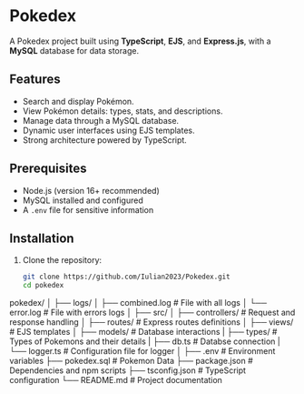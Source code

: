 # Pokedex

A Pokedex project built using **TypeScript**, **EJS**, and **Express.js**, with a **MySQL** database for data storage.

## Features

- Search and display Pokémon.
- View Pokémon details: types, stats, and descriptions.
- Manage data through a MySQL database.
- Dynamic user interfaces using EJS templates.
- Strong architecture powered by TypeScript.

## Prerequisites

- Node.js (version 16+ recommended)
- MySQL installed and configured
- A `.env` file for sensitive information

## Installation

1. Clone the repository:
   ```bash
   git clone https://github.com/Iulian2023/Pokedex.git
   cd pokedex

pokedex/
│
├── logs/
│   ├── combined.log   # File with all logs
│   └── error.log      # File with errors logs
│
├── src/
│   ├── controllers/   # Request and response handling
│   ├── routes/        # Express routes definitions
│   ├── views/         # EJS templates
│   ├── models/        # Database interactions
|   ├── types/         # Types of Pokemons and their details
|   ├── db.ts          # Databse connection
|   └── logger.ts      # Configuration file for logger
│
├── .env               # Environment variables
├── pokedex.sql        # Pokemon Data
├── package.json       # Dependencies and npm scripts
├── tsconfig.json      # TypeScript configuration
└── README.md          # Project documentation